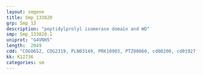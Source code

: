 ```yaml
---
layout: smgene
title: Smp_133820
grp: Smp_13
description: "peptidylprolyl isomerase domain and WD"
smp: Smp_133820.1
uniprot: "G4VNH5"
length:  2049
cdd: "COG0652, COG2319, PLN03149, PRK10903, PTZ00060, cd00200, cd01927, cl00197, cl02567, pfam00160, pfam00400, smart00320"
kk: K12736
categories: sm
---
```

